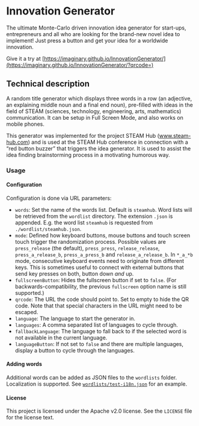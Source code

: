 # Innovation Generator

The ultimate Monte-Carlo driven innovation idea generator for start-ups, entrepreneurs and all who are looking for the brand-new novel idea to implement! Just press a button and get your idea for a worldwide innovation.

Give it a try at [https://imaginary.github.io/InnovationGenerator/](https://imaginary.github.io/InnovationGenerator/?qrcode=)

## Technical description

A random title generator which displays three words in a row (an adjective, an explaining middle noun and a final end noun), pre-filled with ideas in the field of STEAM (sciences, technology, engineering, arts, mathematics) communication.
It can be setup in Full Screen Mode, and also works on mobile phones.

This generator was implemented for the project STEAM Hub (www.steam-hub.com) and is used at the STEAM Hub conference in connection with a “red button buzzer” that triggers the idea generator. It is used to assist the idea finding brainstorming process in a motivating humorous way.

### Usage

#### Configuration

Configuration is done via URL parameters:

- `words`: Set the name of the words list. Default is `steamhub`. Word lists will be retrieved from the `wordlist` directory. The extension `.json` is appended. E.g. the word list `steamhub` is requested from `./wordlist/steamhub.json`.
- `mode`: Defined how keyboard buttons, mouse buttons and touch screen touch trigger the randomization process. Possible values are `press_release` (the default), `press_press`, `release_release`, `press_a_release_b`, `press_a_press_b` and `release_a_release_b`. In `*_a_*b` mode, consecutive keyboard events need to originate from different keys. This is sometimes useful to connect with external buttons that send key presses on both, button down _and_ up.
- `fullscreenButton`: Hides the fullscreen button if set to `false`. (For backwards-compatibility, the previous `fullscreen` option name is still supported.)
- `qrcode`: The URL the code should point to. Set to empty to hide the QR code. Note that that special characters in the URL might need to be escaped.
- `language`: The language to start the generator in.
- `languages`: A comma separated list of languages to cycle through.
- `fallbackLanguage`: The language to fall back to if the selected word is not available in the current language.
- `languageButton`: If not set to `false` and there are multiple languages, display a button to cycle through the languages.

#### Adding words

Additional words can be added as JSON files to the `wordlists` folder. Localization is supported. See [`wordlists/test-i18n.json`](wordlists/test-i18n.json) for an example.

#### License

This project is licensed under the Apache v2.0 license. See the `LICENSE` file for the license text.

